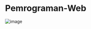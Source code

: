 # Pemrograman-Web
![image](https://user-images.githubusercontent.com/72422140/137577013-f0ebb3aa-d58f-429f-b539-b11b1c3ef5e3.png)
